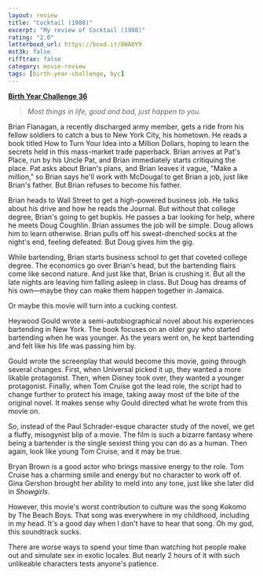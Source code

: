 ```yaml
---
layout: review
title: "Cocktail (1988)"
excerpt: "My review of Cocktail (1988)"
rating: "2.0"
letterboxd_url: https://boxd.it/8WA0Y9
mst3k: false
rifftrax: false
category: movie-review
tags: [birth-year-challenge, byc]
---
```


<b><a href="https://boxd.it/sWI7Y" target="_blank" rel="noopener">Birth Year Challenge 36</a></b>

<blockquote><i>Most things in life, good and bad, just happen to you.</i></blockquote>

Brian Flanagan, a recently discharged army member, gets a ride from his fellow soldiers to catch a bus to New York City, his hometown. He reads a book titled How to Turn Your Idea into a Million Dollars, hoping to learn the secrets held in this mass-market trade paperback. Brian arrives at Pat's Place, run by his Uncle Pat, and Brian immediately starts critiquing the place. Pat asks about Brian's plans, and Brian leaves it vague, "Make a million," so Brian says he'll work with McDougal to get Brian a job, just like Brian's father. But Brian refuses to become his father.

Brian heads to Wall Street to get a high-powered business job. He talks about his drive and how he reads the Journal. But without that college degree, Brian's going to get bupkis. He passes a bar looking for help, where he meets Doug Coughlin. Brian assumes the job will be simple. Doug allows him to learn otherwise. Brian pulls off his sweat-drenched socks at the night's end, feeling defeated. But Doug gives him the gig.

While bartending, Brian starts business school to get that coveted college degree. The economics go over Brian's head, but the bartending flairs come like second nature. And just like that, Brian is crushing it. But all the late nights are leaving him falling asleep in class. But Doug has dreams of his own—maybe they can make them happen together in Jamaica.

Or maybe this movie will turn into a cucking contest.

Heywood Gould wrote a semi-autobiographical novel about his experiences bartending in New York. The book focuses on an older guy who started bartending when he was younger. As the years went on, he kept bartending and felt like his life was passing him by.

Gould wrote the screenplay that would become this movie, going through several changes. First, when Universal picked it up, they wanted a more likable protagonist. Then, when Disney took over, they wanted a younger protagonist. Finally, when Tom Cruise got the lead role, the script had to change further to protect his image, taking away most of the bite of the original novel. It makes sense why Gould directed what he wrote from this movie on.

So, instead of the Paul Schrader-esque character study of the novel, we get a fluffy, misogynist blip of a movie. The film is such a bizarre fantasy where being a bartender is the single sexiest thing you can do as a human. Then again, look like young Tom Cruise, and it may be true.

Bryan Brown is a good actor who brings massive energy to the role. Tom Cruise has a charming smile and energy but no character to work off of. Gina Gershon brought her ability to meld into any tone, just like she later did in <i>Showgirls</i>.

However, this movie's worst contribution to culture was the song Kokomo by The Beach Boys. That song was everywhere in my childhood, including in my head. It's a good day when I don't have to hear that song. Oh my god, this soundtrack sucks.

There are worse ways to spend your time than watching hot people make out and simulate sex in exotic locales. But nearly 2 hours of it with such unlikeable characters tests anyone's patience.
